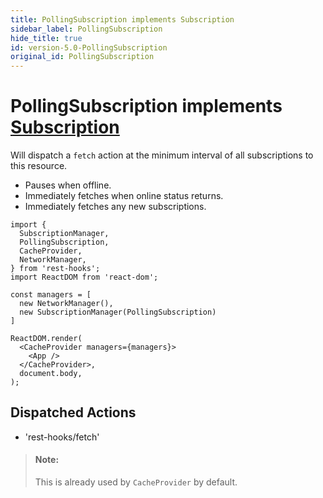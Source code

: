```yaml
---
title: PollingSubscription implements Subscription
sidebar_label: PollingSubscription
hide_title: true
id: version-5.0-PollingSubscription
original_id: PollingSubscription
---
```


# PollingSubscription implements [Subscription](./SubscriptionManager.md)

Will dispatch a `fetch` action at the minimum interval of all subscriptions to this
resource.

- Pauses when offline.
- Immediately fetches when online status returns.
- Immediately fetches any new subscriptions.

```tsx
import {
  SubscriptionManager,
  PollingSubscription,
  CacheProvider,
  NetworkManager,
} from 'rest-hooks';
import ReactDOM from 'react-dom';

const managers = [
  new NetworkManager(),
  new SubscriptionManager(PollingSubscription)
]

ReactDOM.render(
  <CacheProvider managers={managers}>
    <App />
  </CacheProvider>,
  document.body,
);
```

## Dispatched Actions

- 'rest-hooks/fetch'

> #### Note:
>
> This is already used by `CacheProvider` by default.
